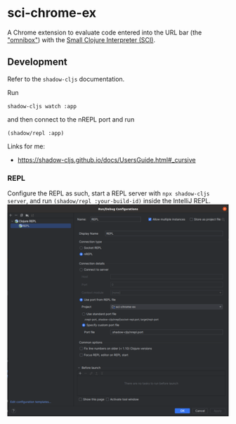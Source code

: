 # sci-chrome-ex

A Chrome extension to evaluate code entered into the URL bar 
(the ["omnibox"](https://developer.chrome.com/docs/extensions/reference/omnibox/)) 
with the [Small Clojure Interpreter (SCI)](https://github.com/babashka/sci).

## Development

Refer to the `shadow-cljs` documentation.

Run

    shadow-cljs watch :app

and then connect to the nREPL port and run

    (shadow/repl :app)

Links for me:
- https://shadow-cljs.github.io/docs/UsersGuide.html#_cursive

### REPL
Configure the REPL as such, start a REPL server with `npx shadow-cljs server`,
and run `(shadow/repl :your-build-id)` inside the IntelliJ REPL.
![repl config](./doc/repl-conf.png)
